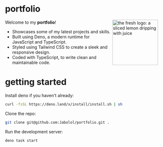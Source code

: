 # portfolio

<img align="right" src="https://fresh.deno.dev/logo.svg" height="150px" alt="the fresh logo: a sliced lemon dripping with juice" />

Welcome to my **portfolio**!

- Showcases some of my latest projects and skills.
- Built using Deno, a modern runtime for JavaScript and TypeScript.
- Styled using Tailwind CSS to create a sleek and responsive design.
- Coded with TypeScript, to write clean and maintainable code.

# getting started

Install deno if you haven't already:

```sh
curl -fsSL https://deno.land/x/install/install.sh | sh
```

Clone the repo:

```sh
git clone git@github.com:Jabolol/portfolio.git .
```

Run the development server:

```sh
deno task start
```
